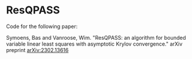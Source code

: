 # ResQPASS

Code for the following paper:

Symoens, Bas and Vanroose, Wim. "ResQPASS: an algorithm for bounded variable linear least squares with asymptotic Krylov convergence." arXiv preprint [arXiv:2302.13616][link]

[link]: https://arxiv.org/abs/2302.13616 
 

